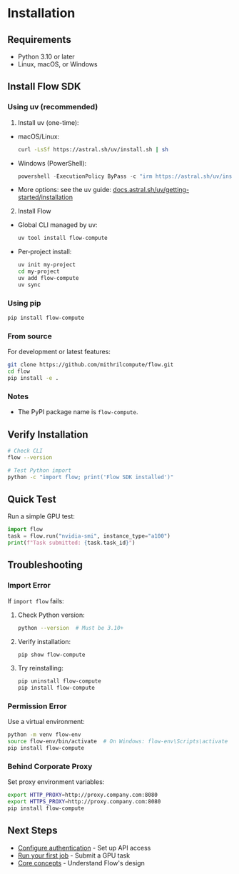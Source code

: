 # Installation

## Requirements

- Python 3.10 or later
- Linux, macOS, or Windows

## Install Flow SDK

### Using uv (recommended)

1) Install uv (one-time):

- macOS/Linux:
  ```bash
  curl -LsSf https://astral.sh/uv/install.sh | sh
  ```
- Windows (PowerShell):
  ```powershell
  powershell -ExecutionPolicy ByPass -c "irm https://astral.sh/uv/install.ps1 | iex"
  ```
- More options: see the uv guide: [docs.astral.sh/uv/getting-started/installation](https://docs.astral.sh/uv/getting-started/installation/)

2) Install Flow

- Global CLI managed by uv:
  ```bash
  uv tool install flow-compute
  ```

- Per‑project install:
  ```bash
  uv init my-project
  cd my-project
  uv add flow-compute
  uv sync
  ```

### Using pip

```bash
pip install flow-compute
```

### From source

For development or latest features:

```bash
git clone https://github.com/mithrilcompute/flow.git
cd flow
pip install -e .
```

### Notes

- The PyPI package name is `flow-compute`.

## Verify Installation

```bash
# Check CLI
flow --version

# Test Python import
python -c "import flow; print('Flow SDK installed')"
```

## Quick Test

Run a simple GPU test:

```python
import flow
task = flow.run("nvidia-smi", instance_type="a100")
print(f"Task submitted: {task.task_id}")
```

## Troubleshooting

### Import Error

If `import flow` fails:

1. Check Python version:
   ```bash
   python --version  # Must be 3.10+
   ```

2. Verify installation:
   ```bash
   pip show flow-compute
   ```

3. Try reinstalling:
   ```bash
   pip uninstall flow-compute
   pip install flow-compute
   ```

### Permission Error

Use a virtual environment:

```bash
python -m venv flow-env
source flow-env/bin/activate  # On Windows: flow-env\Scripts\activate
pip install flow-compute
```

### Behind Corporate Proxy

Set proxy environment variables:

```bash
export HTTP_PROXY=http://proxy.company.com:8080
export HTTPS_PROXY=http://proxy.company.com:8080
pip install flow-compute
```

## Next Steps

- [Configure authentication](authentication.md) - Set up API access
- [Run your first job](first-gpu-job.md) - Submit a GPU task
- [Core concepts](core-concepts.md) - Understand Flow's design
